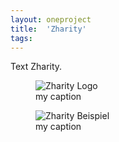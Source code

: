 ```yaml
---
layout: oneproject
title:  'Zharity'
tags:   
---
```


Text Zharity.



<aside>

<figure>
  <img src="/assets{{ page.url }}Zharity00.jpg"
    srcset="/assets{{ page.url }}Zharity00_2x.jpg 2x"
    alt="Zharity Logo">
  <figcaption>my caption</figcaption>
</figure>

<figure>
  <img src="/assets{{ page.url }}Zharity01.jpg"
    srcset="/assets{{ page.url }}Zharity01_2x.jpg 2x"
    alt="Zharity Beispiel">
  <figcaption>my caption</figcaption>
</figure>

</aside>
